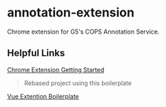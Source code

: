 # annotation-extension

Chrome extension for G5's COPS Annotation Service.

## Helpful Links

[Chrome Extension Getting Started](https://developer.chrome.com/extensions/getstarted)

> Rebased project using this boilerplate

[Vue Extention Boilerplate](https://github.com/Kocal/vue-web-extension)
